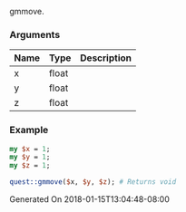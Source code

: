 gmmove.
### Arguments
**Name**|**Type**|**Description**
:---|:---|:---
x|float|
y|float|
z|float|

### Example

```perl
my $x = 1;
my $y = 1;
my $z = 1;

quest::gmmove($x, $y, $z); # Returns void
```


Generated On 2018-01-15T13:04:48-08:00
